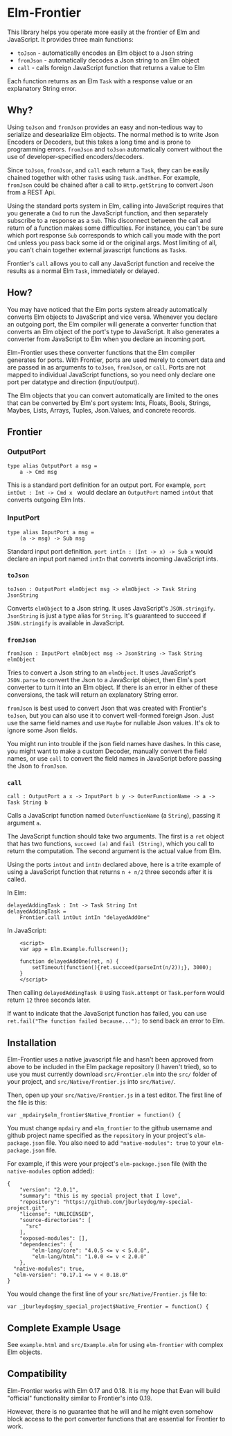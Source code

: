 # Elm-Frontier

This library helps you operate more easily at the frontier of Elm
and JavaScript. It provides three main functions:

* `toJson` - automatically encodes an Elm object to a Json string
* `fromJson` - automatically decodes a Json string to an Elm object
* `call` - calls foreign JavaScript function that returns a value to
Elm

Each function returns as an Elm `Task` with a response value or an explanatory
String error.

## Why?

Using `toJson` and `fromJson` provides an easy and non-tedious way to
serialize and desearialize Elm objects. The normal method is to write Json
Encoders or Decoders, but this takes a long time and is prone to
programming errors. `fromJson` and `toJson` automatically convert
without the use of developer-specified encoders/decoders.

Since `toJson`, `fromJson`, and `call` each return a `Task`, they can
be easily chained together with other `Task`s using `Task.andThen`. For example,
`fromJson` could be chained after a call to `Http.getString`
to convert Json from a REST Api.

Using the standard ports system in Elm, calling into JavaScript
requires that you generate a `Cmd` to run the JavaScript
function, and then separately subscribe to a response as a `Sub`. This
disconnect between the call and return of a function makes some
difficulties. For instance, you can't be sure which port response `Sub`
corresponds to which call you made with the port `Cmd` unless you pass back
some id or the original args. Most limiting of all, you can't chain
together external javascript functions as `Task`s.

Frontier's `call` allows you to call any JavaScript function and
receive the results as a normal Elm `Task`, immediately or delayed.

## How?

You may have noticed that the Elm ports system already automatically
converts Elm objects to JavaScript and vice versa. Whenever you declare
an outgoing port, the Elm compiler will generate a converter function
that converts an Elm object of the port's type to JavaScript. It also
generates a converter from JavaScript to Elm when you declare an incoming port.

Elm-Frontier uses these converter functions that the Elm compiler
generates for ports. With Frontier, ports are used merely to convert
data and are passed in as arguments to `toJson`, `fromJson`, or
`call`. Ports are not mapped to individual JavaScript functions, so
you need only declare one port per datatype and direction
(input/output).

The Elm objects that you can convert automatically are limited to the
ones that can be converted by Elm's port system: Ints, Floats, Bools,
Strings, Maybes, Lists, Arrays, Tuples, Json.Values, and concrete records.

## Frontier

### OutputPort
```
type alias OutputPort a msg =
    a -> Cmd msg
```
This is a standard port definition for an output port. For example, `port intOut : Int -> Cmd x
` would declare an `OutputPort` named `intOut` that converts outgoing
Elm Ints.

### InputPort
```
type alias InputPort a msg =
    (a -> msg) -> Sub msg
```
Standard input port definition. `port intIn : (Int -> x) -> Sub x`
would declare an input port named `intIn` that converts incoming
JavaScript ints.

### `toJson`

```
toJson : OutputPort elmObject msg -> elmObject -> Task String JsonString
```

Converts `elmObject` to a Json string. It uses JavaScript's `JSON.stringify`.
`JsonString` is just a type alias for `String`. It's guaranteed to
succeed if `JSON.stringify` is available in JavaScript.


### `fromJson`

```
fromJson : InputPort elmObject msg -> JsonString -> Task String elmObject
```

Tries to convert a Json string to an `elmObject`. It uses JavaScript's
`JSON.parse` to convert the Json to a JavaScript object, then Elm's
port converter to turn it into an Elm object. If there is an error in
either of these conversions, the task will return an explanatory
String error.

`fromJson` is best used to convert Json that was created with
Frontier's `toJson`, but you can also use it to convert well-formed
foreign Json. Just use the same field names and use `Maybe` for
nullable Json values. It's ok to ignore some Json fields.

You might run into trouble if the json field names have dashes. In
this case, you might want to make a custom Decoder, manually convert
the field names, or use `call` to convert the field names in
JavaScript before passing the Json to `fromJson`.

### `call`

```
call : OutputPort a x -> InputPort b y -> OuterFunctionName -> a -> Task String b
```

Calls a JavaScript function named `OuterFunctionName` (a
`String`), passing it argument `a`.

The JavaScript function should take two arguments. The first is a
`ret` object that has two functions, `succeed (a)` and `fail
(String)`, which you call to return the computation. The second
argument is the actual value from Elm.

Using the ports `intOut` and `intIn` declared above, here is a trite
example of using a JavaScript function that returns `n + n/2` three
seconds after it is called.

In Elm:

```
delayedAddingTask : Int -> Task String Int
delayedAddingTask =
    Frontier.call intOut intIn "delayedAddOne"
```

In JavaScript:
```
    <script>
    var app = Elm.Example.fullscreen();

    function delayedAddOne(ret, n) {
        setTimeout(function(){ret.succeed(parseInt(n/2));}, 3000);
    }
    </script>
```

Then calling `delayedAddingTask 8` using `Task.attempt` or
`Task.perform` would return `12` three seconds later.

If want to indicate that the JavaScript function has failed, you can use
`ret.fail("The function failed because...");` to send back an error to
Elm.

## Installation

Elm-Frontier uses a native javascript file and hasn't been approved
from above to be included in the Elm package repository (I haven't tried),
so to use you must currently download `src/Frontier.elm` into the
`src/` folder of your project, and `src/Native/Frontier.js` into
`src/Native/`.

Then, open up your `src/Native/Frontier.js` in a test editor. The
first line of the file is this:

```
var _mpdairy$elm_frontier$Native_Frontier = function() {
```

You must change `mpdairy` and `elm_frontier` to the github username
and github project name specified as the `repository` in your
project's `elm-package.json` file. You also need to add
`"native-modules": true` to your `elm-package.json` file.

For example, if this were your project's `elm-package.json` file (with the
`native-modules` option added):

```
{
    "version": "2.0.1",
    "summary": "this is my special project that I love",
    "repository": "https://github.com/jburleydog/my-special-project.git",
    "license": "UNLICENSED",
    "source-directories": [
      "src"
    ],
    "exposed-modules": [],
    "dependencies": {
        "elm-lang/core": "4.0.5 <= v < 5.0.0",
        "elm-lang/html": "1.0.0 <= v < 2.0.0"
    },
  "native-modules": true,
  "elm-version": "0.17.1 <= v < 0.18.0"
}
```

You would change the first line of your `src/Native/Frontier.js` file
to:

```
var _jburleydog$my_special_project$Native_Frontier = function() {
```

## Complete Example Usage

See `example.html` and `src/Example.elm` for using `elm-frontier` with
complex Elm objects.

## Compatibility

Elm-Frontier works with Elm 0.17 and 0.18. It is my hope that Evan
will build "official" functionality similar to Frontier's into 0.19.

However, there is no guarantee that he will and he might even somehow
block access to the port converter functions that are essential for
Frontier to work.
